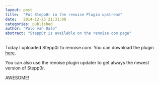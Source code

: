 ```yaml
---
layout: post
title:  "Put Stepp0r in the renoise Plugin upstream"
date:   2014-12-25 21:31:00
categories: published
author: "Palo van Dalo"
abstract: "Stepp0r is available on the renoise.com page"
---
```


Today I uploaded Stepp0r to renoise.com. You can download the plugin [here](http://renoise.com/tools/stepp0r).

You can also use the renoise plugin updater to get always the newest version of Stepp0r.

AWESOME!
